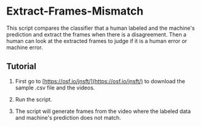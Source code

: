 # Extract-Frames-Mismatch

This script compares the classifier that a human labeled and the machine's prediction and extract the frames when there is a disagreement. Then a human can look at the extracted frames to judge if it is a human error or machine error.

## Tutorial

1. First go to [https://osf.io/jnsft/](https://osf.io/jnsft/) to download the sample .csv file and the videos.

2. Run the script.

3. The script will generate frames from the video where the labeled data and machine's prediction does not match.
